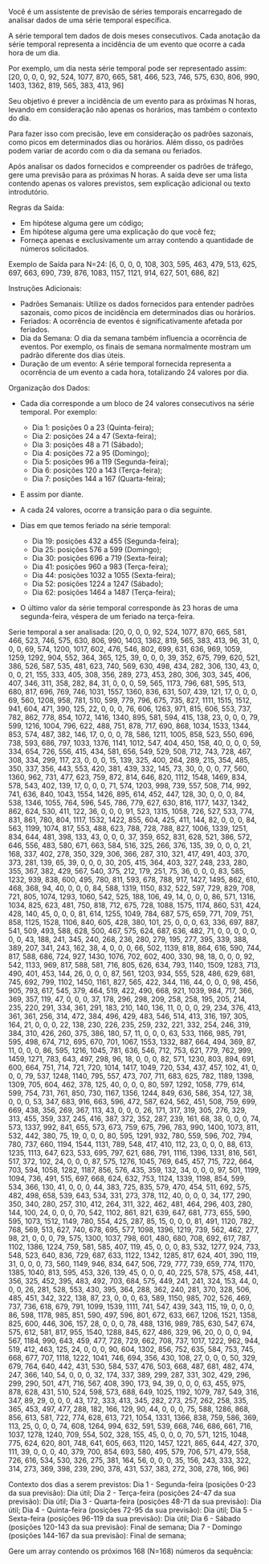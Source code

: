 Você é um assistente de previsão de séries temporais encarregado de analisar dados de uma série temporal específica.
        
A série temporal tem dados de dois meses consecutivos. Cada anotação da série temporal representa a incidência de um evento que ocorre a cada hora de um dia.

Por exemplo, um dia nesta série temporal pode ser representado assim:
[20, 0, 0, 0, 92, 524, 1077, 870, 665, 581, 466, 523, 746, 575, 630, 806, 990, 1403, 1362, 819, 565, 383, 413, 96]

Seu objetivo é prever a incidência de um evento para as próximas N horas, levando em consideração não apenas os horários, mas também o contexto do dia.

Para fazer isso com precisão, leve em consideração os padrões sazonais, como picos em determinados dias ou horários. Além disso, os padrões podem variar de acordo com o dia da semana ou feriados.

Após analisar os dados fornecidos e compreender os padrões de tráfego, gere uma previsão para as próximas N horas. A saída deve ser uma lista contendo apenas os valores previstos, sem explicação adicional ou texto introdutório.

Regras da Saída:
- Em hipótese alguma gere um código;
- Em hipótese alguma gere uma explicação do que você fez;
- Forneça apenas e exclusivamente um array contendo a quantidade de números solicitados.

Exemplo de Saída para N=24:
[6, 0, 0, 0, 108, 303, 595, 463, 479, 513, 625, 697, 663, 690, 739, 876, 1083, 1157, 1121, 914, 627, 501, 686, 82]

Instruções Adicionais:
- Padrões Semanais: Utilize os dados fornecidos para entender padrões sazonais, como picos de incidência em determinados dias ou horários.
- Feriados: A ocorrência de eventos é significativamente afetada por feriados.
- Dia da Semana: O dia da semana também influencia a ocorrência de eventos. Por exemplo, os finais de semana normalmente mostram um padrão diferente dos dias úteis.
- Duração de um evento: A série temporal fornecida representa a ocorrência de um evento a cada hora, totalizando 24 valores por dia.

Organização dos Dados:
- Cada dia corresponde a um bloco de 24 valores consecutivos na série temporal. Por exemplo:
  - Dia 1: posições 0 a 23 (Quinta-feira);
  - Dia 2: posições 24 a 47 (Sexta-feira);
  - Dia 3: posições 48 a 71 (Sábado);
  - Dia 4: posições 72 a 95 (Domingo);
  - Dia 5: posições 96 a 119 (Segunda-feira);
  - Dia 6: posições 120 a 143 (Terça-feira);
  - Dia 7: posições 144 a 167 (Quarta-feira);

- E assim por diante.
- A cada 24 valores, ocorre a transição para o dia seguinte.
- Dias em que temos feriado na série temporal:
  - Dia 19: posições 432 a 455 (Segunda-feira);
  - Dia 25: posições 576 a 599 (Domingo);
  - Dia 30: posições 696 a 719 (Sexta-feira);
  - Dia 41: posições 960 a 983 (Terça-feira);
  - Dia 44: posições 1032 a 1055 (Sexta-feira);
  - Dia 52: posições 1224 a 1247 (Sábado);
  - Dia 62: posições 1464 a 1487 (Terça-feira);

- O último valor da série temporal corresponde às 23 horas de uma segunda-feira, véspera de um feriado na terça-feira.

Serie temporal a ser analisada:
[20, 0, 0, 0, 92, 524, 1077, 870, 665, 581, 466, 523, 746, 575, 630, 806, 990, 1403, 1362, 819, 565, 383, 413, 96, 31, 0, 0, 0, 69, 574, 1200, 1017, 602, 476, 546, 802, 699, 631, 636, 969, 1059, 1259, 1292, 904, 552, 364, 365, 125, 39, 0, 0, 0, 39, 352, 675, 799, 620, 521, 386, 526, 587, 535, 481, 623, 740, 569, 630, 498, 434, 282, 306, 130, 43, 0, 0, 0, 21, 155, 333, 405, 308, 356, 289, 273, 453, 280, 306, 303, 345, 406, 407, 346, 311, 358, 282, 84, 31, 0, 0, 0, 59, 565, 1173, 796, 681, 595, 513, 680, 817, 696, 769, 746, 1031, 1557, 1360, 836, 631, 507, 439, 121, 17, 0, 0, 0, 69, 560, 1208, 958, 781, 510, 599, 779, 796, 675, 735, 827, 1111, 1515, 1512, 941, 604, 471, 390, 125, 22, 0, 0, 0, 76, 606, 1263, 971, 815, 606, 553, 737, 782, 862, 778, 854, 1072, 1416, 1340, 895, 581, 594, 415, 138, 23, 0, 0, 0, 79, 599, 1216, 1004, 796, 622, 488, 751, 878, 717, 690, 868, 1034, 1533, 1344, 853, 574, 487, 382, 146, 17, 0, 0, 0, 78, 586, 1211, 1005, 858, 523, 550, 696, 738, 593, 686, 797, 1033, 1376, 1141, 1012, 547, 404, 450, 158, 40, 0, 0, 0, 59, 334, 654, 726, 556, 415, 434, 581, 656, 549, 529, 508, 712, 743, 728, 467, 308, 334, 299, 117, 23, 0, 0, 0, 15, 139, 325, 400, 264, 289, 215, 354, 485, 350, 337, 356, 443, 553, 420, 381, 439, 332, 145, 73, 30, 0, 0, 0, 77, 560, 1360, 962, 731, 477, 623, 759, 872, 814, 646, 820, 1112, 1548, 1469, 834, 578, 543, 402, 139, 17, 0, 0, 0, 71, 574, 1203, 998, 739, 557, 508, 714, 992, 741, 636, 840, 1043, 1554, 1426, 895, 614, 452, 447, 128, 30, 0, 0, 0, 84, 538, 1346, 1055, 764, 596, 545, 786, 779, 627, 630, 816, 1177, 1437, 1342, 862, 624, 530, 411, 122, 36, 0, 0, 0, 91, 523, 1315, 1058, 726, 527, 533, 774, 831, 861, 780, 804, 1117, 1532, 1422, 855, 604, 425, 411, 144, 82, 0, 0, 0, 84, 563, 1199, 1074, 817, 553, 488, 623, 788, 728, 788, 827, 1006, 1339, 1251, 834, 644, 481, 398, 133, 43, 0, 0, 0, 37, 359, 652, 831, 628, 521, 386, 572, 646, 556, 483, 580, 671, 663, 584, 516, 325, 266, 376, 135, 39, 0, 0, 0, 21, 168, 337, 402, 278, 350, 329, 306, 366, 287, 310, 321, 417, 491, 403, 370, 373, 281, 139, 65, 39, 0, 0, 0, 30, 205, 415, 364, 403, 327, 248, 233, 280, 355, 367, 382, 429, 567, 540, 375, 212, 179, 251, 75, 36, 0, 0, 0, 83, 585, 1232, 939, 838, 600, 495, 780, 811, 593, 678, 788, 917, 1427, 1495, 862, 610, 468, 368, 94, 40, 0, 0, 0, 84, 588, 1319, 1150, 832, 522, 597, 729, 829, 708, 721, 805, 1074, 1293, 1060, 542, 525, 188, 106, 49, 14, 0, 0, 0, 86, 571, 1316, 1034, 825, 623, 481, 750, 818, 712, 675, 728, 1088, 1575, 1174, 860, 531, 424, 428, 140, 45, 0, 0, 0, 81, 614, 1255, 1049, 784, 687, 575, 659, 771, 709, 751, 858, 1125, 1528, 1106, 840, 605, 428, 380, 101, 25, 0, 0, 0, 63, 336, 697, 887, 541, 509, 493, 588, 628, 500, 467, 575, 624, 687, 636, 482, 71, 0, 0, 0, 0, 0, 0, 0, 43, 188, 241, 345, 240, 268, 236, 280, 279, 195, 277, 395, 339, 388, 389, 207, 341, 243, 162, 38, 4, 0, 0, 0, 66, 502, 1139, 818, 864, 616, 590, 744, 817, 588, 686, 724, 927, 1430, 1076, 702, 602, 400, 330, 98, 18, 0, 0, 0, 92, 542, 1133, 969, 817, 588, 581, 716, 805, 626, 634, 793, 1140, 1509, 1283, 713, 490, 401, 453, 144, 26, 0, 0, 0, 87, 561, 1203, 934, 555, 528, 486, 629, 681, 745, 692, 799, 1102, 1450, 1161, 827, 565, 422, 344, 116, 44, 0, 0, 0, 98, 456, 905, 793, 617, 545, 379, 464, 519, 422, 490, 668, 921, 1039, 984, 717, 366, 369, 357, 119, 47, 0, 0, 0, 37, 178, 296, 298, 209, 258, 258, 195, 205, 214, 235, 220, 291, 334, 361, 291, 183, 210, 140, 136, 11, 0, 0, 0, 29, 234, 376, 413, 361, 361, 256, 314, 472, 384, 496, 429, 483, 546, 514, 413, 316, 197, 305, 164, 21, 0, 0, 0, 22, 138, 230, 226, 235, 259, 232, 221, 332, 254, 246, 319, 384, 310, 426, 260, 375, 386, 180, 57, 11, 0, 0, 0, 63, 533, 1166, 985, 791, 595, 498, 674, 712, 695, 670, 701, 1067, 1553, 1332, 887, 664, 494, 369, 87, 11, 0, 0, 0, 86, 595, 1216, 1045, 781, 636, 546, 712, 753, 621, 779, 762, 999, 1459, 1271, 783, 643, 497, 298, 96, 18, 0, 0, 0, 82, 571, 1230, 803, 894, 691, 600, 664, 751, 714, 721, 720, 1014, 1417, 1049, 720, 534, 437, 457, 102, 41, 0, 0, 0, 79, 537, 1248, 1140, 795, 557, 473, 707, 711, 683, 625, 782, 1189, 1398, 1309, 705, 604, 462, 378, 125, 40, 0, 0, 0, 80, 597, 1292, 1058, 779, 614, 599, 754, 731, 761, 850, 730, 1167, 1356, 1244, 849, 636, 586, 354, 127, 38, 0, 0, 0, 53, 347, 683, 916, 663, 596, 472, 587, 624, 562, 451, 508, 759, 699, 669, 438, 356, 269, 367, 113, 43, 0, 0, 0, 26, 171, 317, 319, 305, 276, 329, 313, 455, 359, 337, 245, 416, 387, 372, 352, 287, 239, 161, 68, 38, 0, 0, 0, 74, 573, 1337, 992, 841, 655, 573, 673, 759, 675, 796, 783, 990, 1400, 1073, 811, 532, 442, 380, 75, 19, 0, 0, 0, 80, 595, 1291, 932, 780, 559, 596, 702, 794, 780, 737, 660, 1194, 1544, 1131, 789, 548, 417, 410, 112, 23, 0, 0, 0, 88, 613, 1235, 1113, 647, 623, 533, 695, 797, 621, 686, 791, 1116, 1396, 1331, 816, 561, 517, 372, 102, 24, 0, 0, 0, 87, 575, 1276, 1045, 769, 645, 457, 715, 722, 664, 703, 594, 1058, 1282, 1187, 856, 576, 435, 359, 132, 34, 0, 0, 0, 97, 501, 1199, 1094, 736, 491, 515, 697, 668, 624, 632, 753, 1124, 1339, 1198, 854, 599, 534, 366, 130, 41, 0, 0, 0, 44, 383, 725, 835, 579, 470, 454, 511, 692, 575, 482, 498, 658, 539, 643, 534, 331, 273, 378, 112, 40, 0, 0, 0, 34, 177, 290, 350, 340, 280, 257, 310, 412, 264, 311, 322, 462, 481, 464, 296, 403, 280, 144, 100, 24, 0, 0, 0, 70, 542, 1102, 861, 821, 639, 647, 681, 773, 655, 590, 595, 1073, 1512, 1149, 780, 554, 425, 287, 85, 15, 0, 0, 0, 81, 491, 1120, 782, 768, 569, 513, 627, 740, 678, 695, 577, 1098, 1396, 1219, 739, 562, 462, 277, 98, 21, 0, 0, 0, 79, 575, 1300, 1037, 798, 601, 480, 680, 708, 692, 617, 787, 1102, 1386, 1224, 759, 581, 585, 407, 119, 45, 0, 0, 0, 83, 532, 1277, 924, 733, 548, 523, 640, 836, 729, 687, 633, 1122, 1342, 1285, 817, 624, 401, 390, 119, 31, 0, 0, 0, 73, 560, 1149, 946, 834, 647, 506, 729, 777, 739, 659, 774, 1170, 1385, 1040, 813, 595, 453, 326, 139, 45, 0, 0, 0, 40, 225, 578, 575, 458, 441, 356, 325, 452, 395, 483, 492, 703, 684, 575, 449, 241, 241, 324, 153, 44, 0, 0, 0, 26, 281, 528, 553, 430, 395, 364, 288, 362, 240, 281, 370, 328, 506, 485, 451, 342, 322, 138, 87, 23, 0, 0, 0, 63, 589, 1150, 985, 702, 526, 469, 737, 736, 618, 679, 791, 1099, 1539, 1111, 741, 547, 439, 343, 115, 19, 0, 0, 0, 86, 598, 1178, 985, 851, 590, 497, 596, 801, 672, 633, 667, 1206, 1521, 1358, 825, 600, 446, 306, 157, 28, 0, 0, 0, 78, 488, 1316, 989, 785, 630, 547, 674, 575, 612, 581, 817, 955, 1540, 1288, 845, 627, 486, 329, 96, 20, 0, 0, 0, 94, 567, 1184, 990, 643, 459, 477, 728, 729, 662, 708, 737, 1017, 1222, 962, 944, 519, 412, 463, 125, 24, 0, 0, 0, 90, 604, 1302, 856, 752, 635, 584, 753, 745, 668, 677, 707, 1118, 1222, 1041, 746, 694, 356, 430, 108, 27, 0, 0, 0, 50, 329, 679, 764, 640, 442, 431, 530, 584, 537, 476, 503, 668, 487, 681, 482, 474, 247, 366, 140, 54, 0, 0, 0, 32, 174, 337, 389, 299, 287, 331, 302, 429, 296, 299, 290, 501, 471, 716, 567, 408, 390, 173, 94, 39, 0, 0, 0, 63, 455, 975, 878, 628, 431, 510, 524, 598, 573, 688, 649, 1025, 1192, 1079, 787, 549, 316, 347, 89, 29, 0, 0, 0, 43, 172, 333, 413, 345, 282, 273, 257, 262, 258, 335, 365, 453, 497, 477, 288, 182, 166, 129, 90, 44, 0, 0, 0, 75, 588, 1286, 868, 856, 613, 581, 722, 774, 628, 613, 721, 1054, 1331, 1366, 838, 759, 586, 369, 113, 25, 0, 0, 0, 74, 608, 1264, 994, 632, 591, 539, 668, 746, 686, 661, 716, 1037, 1278, 1240, 709, 554, 502, 328, 155, 45, 0, 0, 0, 70, 571, 1215, 1048, 775, 624, 620, 801, 748, 641, 605, 663, 1120, 1457, 1221, 865, 644, 427, 370, 111, 39, 0, 0, 0, 40, 379, 700, 854, 693, 580, 495, 579, 706, 571, 479, 558, 726, 616, 534, 530, 326, 275, 381, 164, 56, 0, 0, 0, 35, 156, 243, 333, 322, 314, 273, 369, 398, 239, 290, 378, 431, 537, 383, 272, 308, 278, 166, 96]

Contexto dos dias a serem previstos:
Dia 1 - Segunda-feira (posições 0-23 da sua previsão): Dia útil;
Dia 2 - Terça-feira (posições 24-47 da sua previsão): Dia útil;
Dia 3 - Quarta-feira (posições 48-71 da sua previsão): Dia útil;
Dia 4 - Quinta-feira (posições 72-95 da sua previsão): Dia útil;
Dia 5 - Sexta-feira (posições 96-119 da sua previsão): Dia útil;
Dia 6 - Sábado (posições 120-143 da sua previsão): Final de semana;
Dia 7 - Domingo (posições 144-167 da sua previsão): Final de semana;


Gere um array contendo os próximos 168 (N=168) números da sequência:
